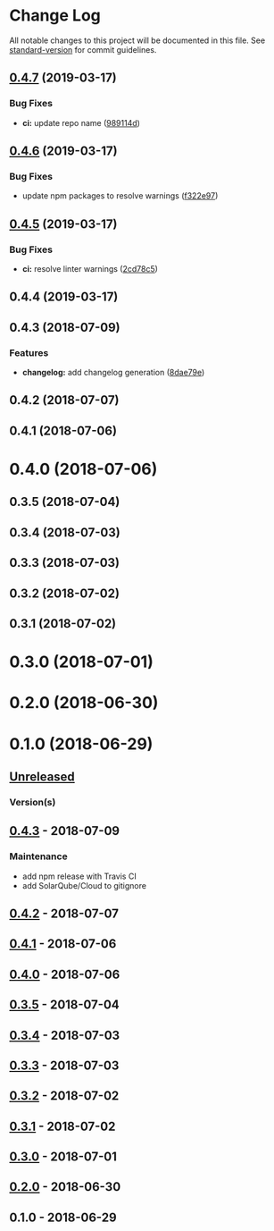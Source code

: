 # Change Log

All notable changes to this project will be documented in this file. See [standard-version](https://github.com/conventional-changelog/standard-version) for commit guidelines.

## [0.4.7](https://github.com/nlsltz/generator-ui5-boilerplate/compare/v0.4.6...v0.4.7) (2019-03-17)


### Bug Fixes

* **ci:** update repo name ([989114d](https://github.com/nlsltz/generator-ui5-boilerplate/commit/989114d))



## [0.4.6](https://github.com/nlsltz/generator-ui5-boilerplate/compare/v0.4.5...v0.4.6) (2019-03-17)


### Bug Fixes

* update npm packages to resolve warnings ([f322e97](https://github.com/nlsltz/generator-ui5-boilerplate/commit/f322e97))



## [0.4.5](https://github.com/nlsltz/generator-ui5-boilerplate/compare/v0.4.4...v0.4.5) (2019-03-17)


### Bug Fixes

* **ci:** resolve linter warnings ([2cd78c5](https://github.com/nlsltz/generator-ui5-boilerplate/commit/2cd78c5))



## 0.4.4 (2019-03-17)



## 0.4.3 (2018-07-09)


### Features

* **changelog:** add changelog generation ([8dae79e](https://github.com/nlsltz/generator-ui5-boilerplate/commit/8dae79e))



## 0.4.2 (2018-07-07)



## 0.4.1 (2018-07-06)



# 0.4.0 (2018-07-06)



## 0.3.5 (2018-07-04)



## 0.3.4 (2018-07-03)



## 0.3.3 (2018-07-03)



## 0.3.2 (2018-07-02)



## 0.3.1 (2018-07-02)



# 0.3.0 (2018-07-01)



# 0.2.0 (2018-06-30)



# 0.1.0 (2018-06-29)



<a name="unreleased"></a>
## [Unreleased]

### Version(s)

<a name="0.4.3"></a>
## [0.4.3] - 2018-07-09
### Maintenance
- add npm release with Travis CI
- add SolarQube/Cloud to gitignore


<a name="0.4.2"></a>
## [0.4.2] - 2018-07-07

<a name="0.4.1"></a>
## [0.4.1] - 2018-07-06

<a name="0.4.0"></a>
## [0.4.0] - 2018-07-06

<a name="0.3.5"></a>
## [0.3.5] - 2018-07-04

<a name="0.3.4"></a>
## [0.3.4] - 2018-07-03

<a name="0.3.3"></a>
## [0.3.3] - 2018-07-03

<a name="0.3.2"></a>
## [0.3.2] - 2018-07-02

<a name="0.3.1"></a>
## [0.3.1] - 2018-07-02

<a name="0.3.0"></a>
## [0.3.0] - 2018-07-01

<a name="0.2.0"></a>
## [0.2.0] - 2018-06-30

<a name="0.1.0"></a>
## 0.1.0 - 2018-06-29

[Unreleased]: https://github.com/nlsltz/generator-ui5-boilerplate/compare/0.4.3...HEAD
[0.4.3]: https://github.com/nlsltz/generator-ui5-boilerplate/compare/0.4.2...0.4.3
[0.4.2]: https://github.com/nlsltz/generator-ui5-boilerplate/compare/0.4.1...0.4.2
[0.4.1]: https://github.com/nlsltz/generator-ui5-boilerplate/compare/0.4.0...0.4.1
[0.4.0]: https://github.com/nlsltz/generator-ui5-boilerplate/compare/0.3.5...0.4.0
[0.3.5]: https://github.com/nlsltz/generator-ui5-boilerplate/compare/0.3.4...0.3.5
[0.3.4]: https://github.com/nlsltz/generator-ui5-boilerplate/compare/0.3.3...0.3.4
[0.3.3]: https://github.com/nlsltz/generator-ui5-boilerplate/compare/0.3.2...0.3.3
[0.3.2]: https://github.com/nlsltz/generator-ui5-boilerplate/compare/0.3.1...0.3.2
[0.3.1]: https://github.com/nlsltz/generator-ui5-boilerplate/compare/0.3.0...0.3.1
[0.3.0]: https://github.com/nlsltz/generator-ui5-boilerplate/compare/0.2.0...0.3.0
[0.2.0]: https://github.com/nlsltz/generator-ui5-boilerplate/compare/0.1.0...0.2.0
